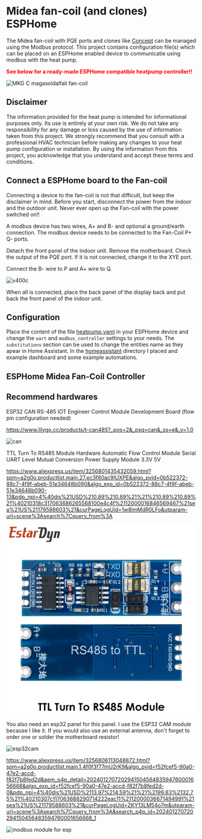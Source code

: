 # Midea fan-coil (and clones) ESPHome

The Midea fan-coil with PQE ports and clones like [Concept]([https://www.airwell.com/en/](https://gepesz.hu/shop/list.php?menu=151)) can be managed using the Modbus protocol. This project contains configuration file(s) which can be placed on an ESPHome enabled device to communicatie using modbus with the heat pump.

<span style="color: red;">**See below for a ready-made ESPHome compatible heatpump controller!!**</span>

![MKG C magasoldalfali fan-coil](https://github.com/Yocee84/Midea-FanCoil-ESPHome/assets/25384303/3ad40112-ef0d-4eaf-89ec-4232b98f10ff)

## Disclaimer

The information provided for the heat pump is intended for informational purposes only. Its use is entirely at your own risk. We do not take any responsibility for any damage or loss caused by the use of information taken from this project. We strongly recommend that you consult with a professional HVAC technician before making any changes to your heat pump configuration or installation. By using the information from this project, you acknowledge that you understand and accept these terms and conditions.

## Connect a ESPHome board to the Fan-coil

Connecting a device to the fan-coil is not that difficult, but keep the disclaimer in mind. Before you start, disconnect the power from the indoor and the outdoor unit. Never ever open up the Fan-coil with the power switched on!!

A modbus device has two wires, A+ and B- and optional a ground/earth connection. The modbus device needs to be connected to the Fan-Coil P+ Q- ports.



Detach the front panel of the indoor unit. Remove the motherboard. Check the output of the PQE port. If it is not connected, change it to the XYE port.

Connect the B- wire to P and A+ wire to Q.

![v400c](https://github.com/Yocee84/Midea-FanCoil-ESPHome/assets/25384303/0c1dc8ac-2354-482a-a49c-4fa6d81ed471)




When all is connected, place the back panel of the display back and put back the front panel of the indoor unit.

## Configuration

Place the content of the file [heatpump.yaml](heatpump.yaml) in your ESPHome device and change the `uart` and `modbus_controller` settings to your needs. The `substitutions` section can be used to change the entities name as they apear in Home Assistant. In the [homeassistant](homeassistant) directory I placed and example dashboard and some example automations.



## ESPHome Midea Fan-Coil Controller

## Recommend hardwares
ESP32 CAN RS-485 IOT Engineer Control Module Development Board (flow pin configuration needed)

https://www.lilygo.cc/products/t-can485?_pos=2&_psq=can&_ss=e&_v=1.0

![can](https://github.com/Yocee84/Midea-FanCoil-ESPHome/assets/25384303/ec98294c-4b06-4b46-9356-e78d09c8dd16)



TTL Turn To RS485 Module Hardware Automatic Flow Control Module Serial UART Level Mutual Conversion Power Supply Module 3.3V 5V

https://www.aliexpress.us/item/3256801435432059.html?spm=a2g0o.productlist.main.27.ec3f80ac9IUXPE&algo_pvid=0b522372-88c7-4f9f-abeb-51e34648b090&algo_exp_id=0b522372-88c7-4f9f-abeb-51e34648b090-13&pdp_npi=4%40dis%21USD%210.89%210.89%21%21%210.89%210.89%21%40210318c317063686265568100e4c4f%2112000016846569467%21sea%21US%21179588603%21&curPageLogUid=1w8lmMdR0LFo&utparam-url=scene%3Asearch%7Cquery_from%3A

![modbus module for esp](https://github.com/Yocee84/Midea-FanCoil-ESPHome/blob/master/pictures/S08388cb359054e6a9a4c84d6f2a510bdp.jpg)

You also need an esp32 panel for this panel. I use the ESP32 CAM module because I like it. If you would also use an external antenna, don't forget to order one or solder the motherboard resistor!

![esp32cam](https://github.com/Yocee84/Midea-FanCoil-ESPHome/assets/25384303/41db714c-1b99-45be-a0ff-fdb2a66edfd6)



https://www.aliexpress.us/item/3256806113048872.html?spm=a2g0o.productlist.main.1.4f0f3f77mU2rK9&algo_pvid=f52fcef5-90a0-47e2-accd-f82f7b8fed2d&aem_p4p_detail=202401270720294150456483594760001656668&algo_exp_id=f52fcef5-90a0-47e2-accd-f82f7b8fed2d-0&pdp_npi=4%40dis%21USD%2113.97%214.59%21%21%2199.83%2132.75%21%40210307c117063688290714222eac11%2112000036671494991%21sea%21US%21179588603%21&curPageLogUid=ZKY13LM54o7m&utparam-url=scene%3Asearch%7Cquery_from%3A&search_p4p_id=202401270720294150456483594760001656668_1

![modbus module for esp](https://github.com/Yocee84/Midea-FanCoil-ESPHome/assets/25384303/8b2f773b-bc86-49ca-886d-21e3723093fa)







